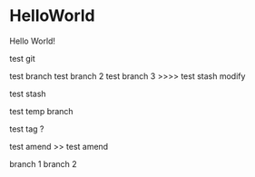 # HelloWorld
Hello World!

test git

test branch
test branch 2
test branch 3  >>>>  test stash modify

test stash

test temp branch

test tag ?

test amend >> test amend

branch 1
branch 2